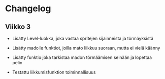 # Changelog
## Viikko 3
- Lisätty Level-luokka, joka vastaa spritejen sijainneista ja törmäyksistä

- Lisätty madolle funktiot, joilla mato liikkuu suoraan, mutta ei vielä käänny

- Lisätty funktio joka tarkistaa madon törmäämisen seinään ja lopettaa pelin

- Testattu liikkumisfunktion toiminnallisuus
